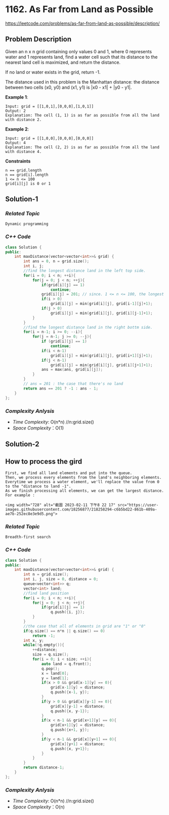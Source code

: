 # 1162. As Far from Land as Possible 
https://leetcode.com/problems/as-far-from-land-as-possible/description/

## Problem Description

Given an n x n grid containing only values 0 and 1, where 0 represents water and 1 represents land, find a water cell such that its distance to the nearest land cell is maximized, and return the distance. 

If no land or water exists in the grid, return -1.

The distance used in this problem is the Manhattan distance: the distance between two cells (x0, y0) and (x1, y1) is |x0 - x1| + |y0 - y1|.


**Example 1**:
```
Input: grid = [[1,0,1],[0,0,0],[1,0,1]]
Output: 2
Explanation: The cell (1, 1) is as far as possible from all the land with distance 2.
```
**Example 2**:
```
Input: grid = [[1,0,0],[0,0,0],[0,0,0]]
Output: 4
Explanation: The cell (2, 2) is as far as possible from all the land with distance 4.
```


**Constraints**
```
n == grid.length
n == grid[i].length
1 <= n <= 100
grid[i][j] is 0 or 1
```

## Solution-1

### _Related Topic_
    Dynamic programming

### _C++ Code_
```cpp
class Solution {
public:
    int maxDistance(vector<vector<int>>& grid) {
        int ans = 0, n = grid.size();
        int i, j;
        //find the longest distance land in the left top side.
        for(i = 0; i < n; ++i){
            for(j = 0; j < n; ++j){
                if(grid[i][j] == 1)
                    continue;
                grid[i][j] = 201; // since. 1 <= n <= 100, the longest distance must <= 200
                if(i > 0)
                    grid[i][j] = min(grid[i][j], grid[i-1][j]+1);
                if(j > 0)
                    grid[i][j] = min(grid[i][j], grid[i][j-1]+1);
            }
        }
        //find the longest distance land in the right bottm side.
        for(i = n-1; i >= 0; --i){
            for(j = n-1; j >= 0; --j){
                if (grid[i][j] == 1) 
                    continue;
                if(i < n-1)
                    grid[i][j] = min(grid[i][j], grid[i+1][j]+1);
                if(j < n-1)
                    grid[i][j] = min(grid[i][j], grid[i][j+1]+1);                    
                ans = max(ans, grid[i][j]);
            }
        }
        // ans = 201 : the case that there's no land
        return ans == 201 ? -1 : ans - 1;
    }
};
```

### _Complexity Anlysis_
- _Time Complexity_: O(n*n) //n:grid.size()
- _Space Complexity_：O(1)

## Solution-2
## How to process the gird
    First, we find all land elements and put into the queue.
    Then, we process every elements from the land's neighboring elements.
    Everytime we process a water element, we'll replace the value from 0 to the "distance to land -1".
    As we finish processing all elements, we can get the largest distance.
    For example :
    
    <img width="728" alt="截圖 2023-02-11 下午8 22 17" src="https://user-images.githubusercontent.com/18256877/218258294-c6b5bd22-861b-409a-ae7b-252ec8e3e9d5.png">

### _Related Topic_
    Breadth-first search

### _C++ Code_
```cpp
class Solution {
public:
    int maxDistance(vector<vector<int>>& grid) {
        int n = grid.size();
        int i, j, size = 0, distance = 0;
        queue<vector<int>> q;
        vector<int> land;
        //find land position
        for(i = 0; i < n; ++i){
            for(j = 0; j < n; ++j){
                if(grid[i][j] == 1)
                    q.push({i, j});
            }
        }
        //the case that all of elements in grid are "1" or "0"
        if(q.size() == n*n || q.size() == 0)
            return -1;
        int x, y;
        while(!q.empty()){
            ++distance;
            size = q.size();
            for(i = 0; i < size; ++i){
                auto land = q.front();
                q.pop();
                x = land[0];
                y = land[1];
                if(x > 0 && grid[x-1][y] == 0){
                    grid[x-1][y] = distance;
                    q.push({x-1, y});
                }
                if(y > 0 && grid[x][y-1] == 0){
                    grid[x][y-1] = distance;
                    q.push({x, y-1});
                }
                if(x < n-1 && grid[x+1][y] == 0){
                    grid[x+1][y] = distance;
                    q.push({x+1, y});
                }
                if(y < n-1 && grid[x][y+1] == 0){
                    grid[x][y+1] = distance;
                    q.push({x, y+1});
                }
            }
        }
        return distance-1;
    }
};
```

### _Complexity Anlysis_
- _Time Complexity_: O(n*n) //n:grid.size()
- _Space Complexity_：O(n)
